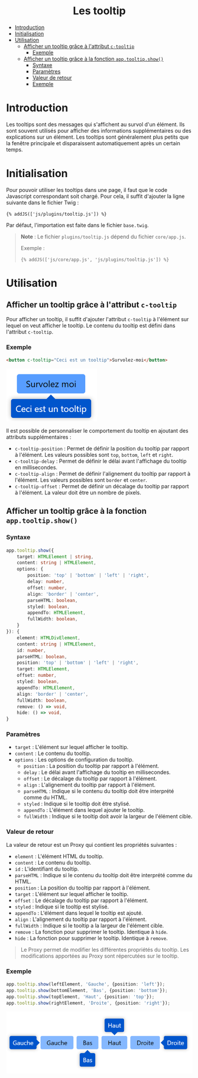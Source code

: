<center><h1>Les tooltip</h1></center>

- [Introduction](#introduction)
- [Initialisation](#initialisation)
- [Utilisation](#utilisation)
     - [Afficher un tooltip grâce à l'attribut `c-tooltip`](#afficher-un-tooltip-grâce-à-lattribut-c-tooltip)
          - [Exemple](#exemple)
     - [Afficher un tooltip grâce à la fonction `app.tooltip.show()`](#afficher-un-tooltip-grâce-à-la-fonction-apptooltipshow)
          - [Syntaxe](#syntaxe)
          - [Paramètres](#paramètres)
          - [Valeur de retour](#valeur-de-retour)
          - [Exemple](#exemple-1)

# Introduction

Les tooltips sont des messages qui s'affichent au survol d'un élément. Ils sont souvent utilisés pour afficher des informations supplémentaires ou des explications sur un élément. Les tooltips sont généralement plus petits que la fenêtre principale et disparaissent automatiquement après un certain temps.

# Initialisation

Pour pouvoir utiliser les tooltips dans une page, il faut que le code Javascript correspondant soit chargé. Pour cela, il suffit d'ajouter la ligne suivante dans le fichier Twig :

```twig
{% addJS(['js/plugins/tooltip.js']) %}
```

Par défaut, l'importation est faite dans le fichier `base.twig`.

> **Note** : Le fichier `plugins/tooltip.js` dépend du fichier `core/app.js`.
> 
> Exemple :
> 
> ```twig
> {% addJS(['js/core/app.js', 'js/plugins/tooltip.js']) %}
> ```

# Utilisation

## Afficher un tooltip grâce à l'attribut `c-tooltip`

Pour afficher un tooltip, il suffit d'ajouter l'attribut `c-tooltip` à l'élément sur lequel on veut afficher le tooltip. Le contenu du tooltip est défini dans l'attribut `c-tooltip`.

### Exemple

```html
<button c-tooltip="Ceci est un tooltip">Survolez-moi</button>
```

![](.assets/tooltip.png)

Il est possible de personnaliser le comportement du tooltip en ajoutant des attributs supplémentaires :

- `c-tooltip-position` : Permet de définir la position du tooltip par rapport à l'élément. Les valeurs possibles sont `top`, `bottom`, `left` et `right`.
- `c-tooltip-delay` : Permet de définir le délai avant l'affichage du tooltip en millisecondes.
- `c-tooltip-align` : Permet de définir l'alignement du tooltip par rapport à l'élément. Les valeurs possibles sont `border` et `center`.
- `c-tooltip-offset` : Permet de définir un décalage du tooltip par rapport à l'élément. La valeur doit être un nombre de pixels.

## Afficher un tooltip grâce à la fonction `app.tooltip.show()`

### Syntaxe

```typescript
app.tooltip.show({
    target: HTMLElement | string,
    content: string | HTMLElement,
    options: {
        position: 'top' | 'bottom' | 'left' | 'right',
        delay: number,
        offset: number,
        align: 'border' | 'center',
        parseHTML: boolean,
        styled: boolean,
        appendTo: HTMLElement,
        fullWidth: boolean,
    }
}): {
    element: HTMLDivElement,
    content: string | HTMLElement,
    id: number,
    parseHTML: boolean,
    position: 'top' | 'bottom' | 'left' | 'right',
    target: HTMLElement,
    offset: number,
    styled: boolean,
    appendTo: HTMLElement,
    align: 'border' | 'center',
    fullWidth: boolean,
    remove: () => void,
    hide: () => void,
}
```

### Paramètres

- `target` : L'élément sur lequel afficher le tooltip.
- `content` : Le contenu du tooltip.
- `options` : Les options de configuration du tooltip.
     - `position` : La position du tooltip par rapport à l'élément.
     - `delay` : Le délai avant l'affichage du tooltip en millisecondes.
     - `offset` : Le décalage du tooltip par rapport à l'élément.
     - `align` : L'alignement du tooltip par rapport à l'élément.
     - `parseHTML` : Indique si le contenu du tooltip doit être interprété comme du HTML.
     - `styled` : Indique si le tooltip doit être stylisé.
     - `appendTo` : L'élément dans lequel ajouter le tooltip.
     - `fullWidth` : Indique si le tooltip doit avoir la largeur de l'élément cible.

### Valeur de retour

La valeur de retour est un Proxy qui contient les propriétés suivantes :

- `element` : L'élément HTML du tooltip.
- `content` : Le contenu du tooltip.
- `id` : L'identifiant du tooltip.
- `parseHTML` : Indique si le contenu du tooltip doit être interprété comme du HTML.
- `position` : La position du tooltip par rapport à l'élément.
- `target` : L'élément sur lequel afficher le tooltip.
- `offset` : Le décalage du tooltip par rapport à l'élément.
- `styled` : Indique si le tooltip est stylisé.
- `appendTo` : L'élément dans lequel le tooltip est ajouté.
- `align` : L'alignement du tooltip par rapport à l'élément.
- `fullWidth` : Indique si le tooltip a la largeur de l'élément cible.
- `remove` : La fonction pour supprimer le tooltip. Identique à `hide`.
- `hide` : La fonction pour supprimer le tooltip. Identique à `remove`.

> Le Proxy permet de modifier les différentes propriétés du tooltip.
> Les modifications apportées au Proxy sont répercutées sur le tooltip.

### Exemple

```typescript
app.tooltip.show(leftElement, 'Gauche', {position: 'left'});
app.tooltip.show(bottomElement, 'Bas', {position: 'bottom'});
app.tooltip.show(topElement, 'Haut', {position: 'top'});
app.tooltip.show(rightElement, 'Droite', {position: 'right'});
```

![](.assets/tooltips.png)